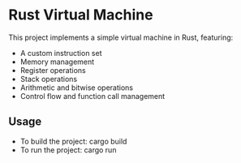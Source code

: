 # Rust Virtual Machine

This project implements a simple virtual machine in Rust, featuring:

- A custom instruction set
- Memory management
- Register operations
- Stack operations
- Arithmetic and bitwise operations
- Control flow and function call management

## Usage

- To build the project:
    cargo build
- To run the project:
    cargo run
